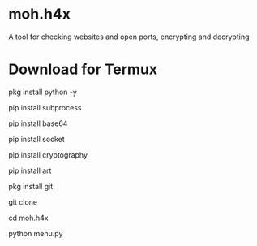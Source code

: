 # moh.h4x
A tool for checking websites and open ports, encrypting and decrypting
# Download for Termux
pkg install python -y

pip install subprocess

pip install base64

pip install socket

pip install cryptography

pip install art


pkg install git

git clone 

cd moh.h4x

python menu.py 


